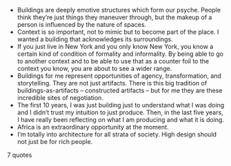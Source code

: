  - Buildings are deeply emotive structures which form our psyche. People think they’re just things they maneuver through, but the makeup of a person is influenced by the nature of spaces.
 - Context is so important, not to mimic but to become part of the place. I wanted a building that acknowledges its surroundings.
 - If you just live in New York and you only know New York, you know a certain kind of condition of formality and informality. By being able to go to another context and to be able to use that as a counter foil to the context you know, you are about to see a wider range.
 - Buildings for me represent opportunities of agency, transformation, and storytelling. They are not just artifacts. There is this big tradition of buildings-as-artifacts – constructed artifacts – but for me they are these incredible sites of negotiation.
 - The first 10 years, I was just building just to understand what I was doing and I didn’t trust my intuition to just produce. Then, in the last five years, I have really been reflecting on what I am producing and what it is doing.
 - Africa is an extraordinary opportunity at the moment.
 - I’m totally into architecture for all strata of society. High design should not just be for rich people.

7 quotes